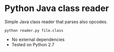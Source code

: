 Python Java class reader
========================

Simple Java class reader that parses also opcodes.

`python reader.py file.class`

*  No external dependencies
*  Tested on Python 2.7